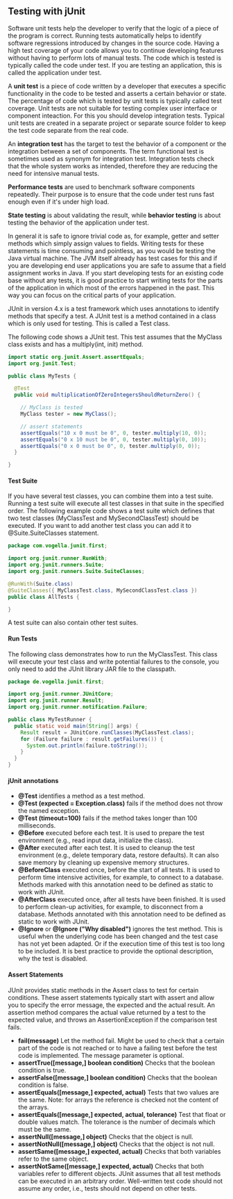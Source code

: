 ## Testing with jUnit
Software unit tests help the developer to verify that the logic of a piece of the program is correct. Running tests automatically helps to identify software regressions introduced by changes in the source code. Having a high test coverage of your code allows you to continue developing features without having to perform lots of manual tests. The code which is tested is typically called the code under test. If you are testing an application, this is called the application under test. 

A **unit test** is a piece of code written by a developer that executes a specific functionality in the code to be tested and asserts a certain behavior or state. The percentage of code which is tested by unit tests is typically called test coverage. Unit tests are not suitable for testing complex user interface or component inteaction. For this you should develop integration tests. Typical unit tests are created in a separate project or separate source folder to keep the test code separate from the real code.

An **integration test** has the target to test the behavior of a component or the integration between a set of components. The term functional test is sometimes used as synonym for integration test. Integration tests check that the whole system works as intended, therefore they are reducing the need for intensive manual tests.

**Performance tests** are used to benchmark software components repeatedly. Their purpose is to ensure that the code under test runs fast enough even if it's under high load.

**State testing** is about validating the result, while **behavior testing** is about testing the behavior of the application under test.

In general it is safe to ignore trivial code as, for example, getter and setter methods which simply assign values to fields. Writing tests for these statements is time consuming and pointless, as you would be testing the Java virtual machine. The JVM itself already has test cases for this and if you are developing end user applications you are safe to assume that a field assignment works in Java. If you start developing tests for an existing code base without any tests, it is good practice to start writing tests for the parts of the application in which most of the errors happened in the past. This way you can focus on the critical parts of your application.

JUnit in version 4.x is a test framework which uses annotations to identify methods that specify a test. A JUnit test is a method contained in a class which is only used for testing. This is called a Test class.

The following code shows a JUnit test. This test assumes that the MyClass class exists and has a multiply(int, init) method.
```java
import static org.junit.Assert.assertEquals;
import org.junit.Test;

public class MyTests {

  @Test
  public void multiplicationOfZeroIntegersShouldReturnZero() {

    // MyClass is tested
    MyClass tester = new MyClass();

    // assert statements
    assertEquals("10 x 0 must be 0", 0, tester.multiply(10, 0));
    assertEquals("0 x 10 must be 0", 0, tester.multiply(0, 10));
    assertEquals("0 x 0 must be 0", 0, tester.multiply(0, 0));
  }

} 
```

#### Test Suite
If you have several test classes, you can combine them into a test suite. Running a test suite will execute all test classes in that suite in the specified order. The following example code shows a test suite which defines that two test classes (MyClassTest and MySecondClassTest) should be executed. If you want to add another test class you can add it to @Suite.SuiteClasses statement.
```java
package com.vogella.junit.first;

import org.junit.runner.RunWith;
import org.junit.runners.Suite;
import org.junit.runners.Suite.SuiteClasses;

@RunWith(Suite.class)
@SuiteClasses({ MyClassTest.class, MySecondClassTest.class })
public class AllTests {

} 
```
A test suite can also contain other test suites. 

#### Run Tests
The following class demonstrates how to run the MyClassTest. This class will execute your test class and write potential failures to the console, you only need to add the JUnit library JAR file to the classpath.
```java
package de.vogella.junit.first;

import org.junit.runner.JUnitCore;
import org.junit.runner.Result;
import org.junit.runner.notification.Failure;

public class MyTestRunner {
  public static void main(String[] args) {
    Result result = JUnitCore.runClasses(MyClassTest.class);
    for (Failure failure : result.getFailures()) {
      System.out.println(failure.toString());
    }
  }
} 
```

#### jUnit annotations
- **@Test** identifies a method as a test method.
- **@Test (expected = Exception.class)**	fails if the method does not throw the named exception.
- **@Test (timeout=100)**	fails if the method takes longer than 100 milliseconds.
- **@Before** executed before each test. It is used to prepare the test environment (e.g., read input data, initialize the class).
- **@After** executed after each test. It is used to cleanup the test environment (e.g., delete temporary data, restore defaults). It can also save memory by cleaning up expensive memory structures.
- **@BeforeClass** executed once, before the start of all tests. It is used to perform time intensive activities, for example, to connect to a database. Methods marked with this annotation need to be defined as static to work with JUnit.
- **@AfterClass** executed once, after all tests have been finished. It is used to perform clean-up activities, for example, to disconnect from a database. Methods annotated with this annotation need to be defined as static to work with JUnit.
- **@Ignore** or **@Ignore ("Why disabled")**	ignores the test method. This is useful when the underlying code has been changed and the test case has not yet been adapted. Or if the execution time of this test is too long to be included. It is best practice to provide the optional description, why the test is disabled.

#### Assert Statements
JUnit provides static methods in the Assert class to test for certain conditions. These assert statements typically start with assert and allow you to specify the error message, the expected and the actual result. An assertion method compares the actual value returned by a test to the expected value, and throws an AssertionException if the comparison test fails.
- **fail(message)**	Let the method fail. Might be used to check that a certain part of the code is not reached or to have a failing test before the test code is implemented. The message parameter is optional.
- **assertTrue([message,] boolean condition)**	Checks that the boolean condition is true.
- **assertFalse([message,] boolean condition)**	Checks that the boolean condition is false.
- **assertEquals([message,] expected, actual)**	Tests that two values are the same. Note: for arrays the reference is checked not the content of the arrays.
- **assertEquals([message,] expected, actual, tolerance)**	Test that float or double values match. The tolerance is the number of decimals which must be the same.
- **assertNull([message,] object)**	Checks that the object is null.
- **assertNotNull([message,] object)**	Checks that the object is not null.
- **assertSame([message,] expected, actual)**	Checks that both variables refer to the same object.
- **assertNotSame([message,] expected, actual)**	Checks that both variables refer to different objects.
JUnit assumes that all test methods can be executed in an arbitrary order. Well-written test code should not assume any order, i.e., tests should not depend on other tests.









